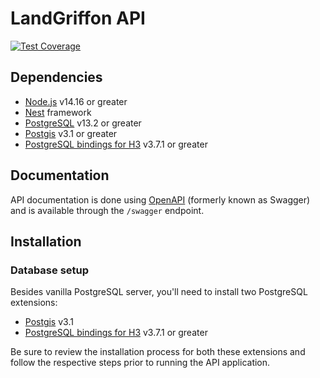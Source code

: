 # LandGriffon API

[![Test Coverage](https://api.codeclimate.com/v1/badges/b46441bdb6b80f3b0094/test_coverage)](https://codeclimate.com/github/Vizzuality/landgriffon/test_coverage)

## Dependencies

- [Node.js](https://nodejs.org/en/) v14.16 or greater
- [Nest](https://nestjs.com/) framework
- [PostgreSQL](https://www.postgresql.org/) v13.2 or greater
- [Postgis](https://postgis.net/) v3.1 or greater
- [PostgreSQL bindings for H3](https://github.com/bytesandbrains/h3-pg) v3.7.1 or greater

## Documentation

API documentation is done using [OpenAPI](https://swagger.io/docs/specification/about/) (formerly known as Swagger) and
is available through the `/swagger` endpoint.


## Installation

### Database setup

Besides vanilla PostgreSQL server, you'll need to install two PostgreSQL extensions:
- [Postgis](https://postgis.net/) v3.1
- [PostgreSQL bindings for H3](https://github.com/bytesandbrains/h3-pg) v3.7.1 or greater

Be sure to review the installation process for both these extensions and follow the respective steps prior to running the API application.
